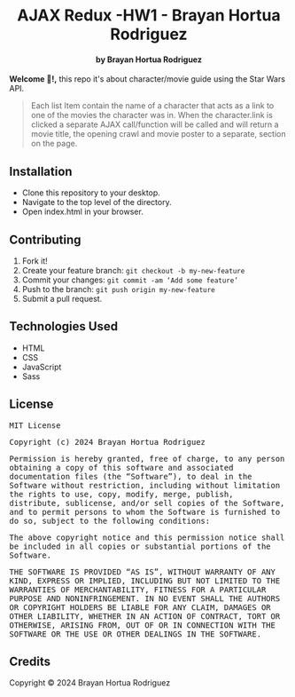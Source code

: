 <h1 align ="center">AJAX Redux -HW1 - Brayan Hortua Rodriguez</h1>

<h4 align ="center">by Brayan Hortua Rodriguez</h4>


**Welcome 🚀!,** this repo it's about character/movie guide using the Star Wars API.

> Each list Item contain the name of a character that acts as a link to one of the movies the character was in. When the character.link is clicked a separate AJAX call/function will be called and will return a movie title, the opening crawl and movie poster to a separate, section on the page.

## Installation

* Clone this repository to your desktop.
* Navigate to the top level of the directory.
* Open index.html in your browser.

## Contributing

1. Fork it!
2. Create your feature branch: `git checkout -b my-new-feature`
3. Commit your changes: `git commit -am ‘Add some feature’`
4. Push to the branch: `git push origin my-new-feature`
5. Submit a pull request.

## Technologies Used

* HTML
* CSS
* JavaScript
* Sass

## License


<samp>MIT License<samp>

<samp>Copyright (c) 2024 Brayan Hortua Rodriguez<samp>

<samp>Permission is hereby granted, free of charge, to any person obtaining a copy
of this software and associated documentation files (the “Software”), to deal
in the Software without restriction, including without limitation the rights
to use, copy, modify, merge, publish, distribute, sublicense, and/or sell
copies of the Software, and to permit persons to whom the Software is
furnished to do so, subject to the following conditions:<samp>

<samp>The above copyright notice and this permission notice shall be included in all
copies or substantial portions of the Software.<samp>

<samp>THE SOFTWARE IS PROVIDED “AS IS”, WITHOUT WARRANTY OF ANY KIND, EXPRESS OR
IMPLIED, INCLUDING BUT NOT LIMITED TO THE WARRANTIES OF MERCHANTABILITY,
FITNESS FOR A PARTICULAR PURPOSE AND NONINFRINGEMENT. IN NO EVENT SHALL THE
AUTHORS OR COPYRIGHT HOLDERS BE LIABLE FOR ANY CLAIM, DAMAGES OR OTHER
LIABILITY, WHETHER IN AN ACTION OF CONTRACT, TORT OR OTHERWISE, ARISING FROM,
OUT OF OR IN CONNECTION WITH THE SOFTWARE OR THE USE OR OTHER DEALINGS IN THE
SOFTWARE.</samp>

## Credits

Copyright &copy; 2024 Brayan Hortua Rodriguez